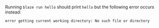 Running `blaze run hello` should print `hello` but the following error occurs instead:

```
error getting current working directory: No such file or directory
```

